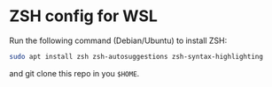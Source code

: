 # ZSH config for WSL
Run the following command (Debian/Ubuntu) to install ZSH:
```bash
sudo apt install zsh zsh-autosuggestions zsh-syntax-highlighting
```
and git clone this repo in you `$HOME`.